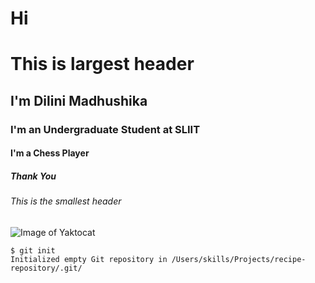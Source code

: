 # Hi <h1> This is largest header
## I'm Dilini Madhushika
### I'm an Undergraduate Student at SLIIT
#### I'm a Chess Player
##### Thank You
###### This is the smallest header

![Image of Yaktocat](https://octodex.github.com/images/yaktocat.png)

  ```
$ git init
Initialized empty Git repository in /Users/skills/Projects/recipe-repository/.git/
```
